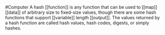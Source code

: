 #Computer 
A hash [[function]] is any function that can be used to [[map]] [[data]] of arbitrary size to fixed-size values, though there are some hash functions that support [[variable]] length [[output]]. The values returned by a hash function are called hash values, hash codes, digests, or simply hashes.